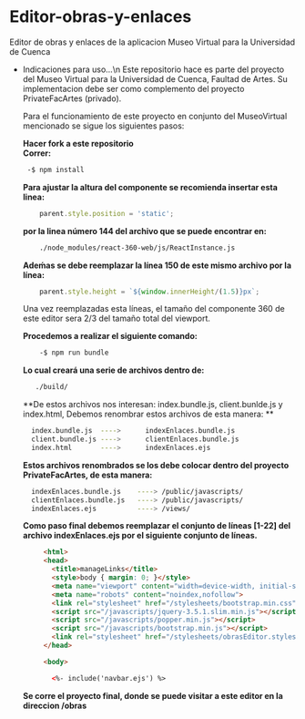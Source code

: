 # Editor-obras-y-enlaces  
Editor de obras y enlaces de la aplicacion Museo Virtual para la Universidad de Cuenca

* Indicaciones para uso...\n
  Este repositorio hace es parte del proyecto del Museo Virtual para la Universidad de Cuenca, Faultad de Artes.
  Su implementacion debe ser como complemento del proyecto PrivateFacArtes (privado).
  
  Para el funcionamiento de este proyecto en conjunto del MuseoVirtual mencionado se sigue los siguientes pasos:
  
  **Hacer fork a este repositorio**  
  **Correr:**  
    ```bash
     -$ npm install
    ```
  **Para ajustar la altura del componente se recomienda insertar esta linea:**  
  ```javascript
      parent.style.position = 'static';  
  ```
  **por la linea número 144 del archivo que se puede encontrar en:**  
  ```bash
      ./node_modules/react-360-web/js/ReactInstance.js  
  ```
  **Adeḿas se debe reemplazar la línea 150 de este mismo archivo por la línea:**  
  ```javascript
      parent.style.height = `${window.innerHeight/(1.5)}px`;  
  ```
    Una vez reemplazadas esta líneas, el tamaño del componente 360 de este editor sera 2/3 del tamaño total del viewport.  

  **Procedemos a realizar el siguiente comando:**  
  ```bash
      -$ npm run bundle  
  ```
    **Lo cual creará una serie de archivos dentro de:**  
   ```bash
      ./build/  
   ```
    **De estos archivos nos interesan: index.bundle.js, client.bunlde.js y index.html, Debemos renombrar estos archivos de esta manera: **  
    ```bash
      index.bundle.js  ---->      indexEnlaces.bundle.js  
      client.bundle.js ---->      clientEnlaces.bundle.js  
      index.html       ---->      indexEnlaces.ejs  
    ```
    **Estos archivos renombrados se los debe colocar dentro del proyecto PrivateFacArtes, de esta manera:**  
    ```bash
      indexEnlaces.bundle.js    ----> /public/javascripts/  
      clientEnlaces.bundle.js   ----> /public/javascripts/  
      indexEnlaces.ejs          ----> /views/  
    ```
    **Como paso final debemos reemplazar el conjunto de líneas [1-22] del archivo indexEnlaces.ejs por el siguiente conjunto de líneas.**  
    ```html
         <html>
         <head>
           <title>manageLinks</title>
           <style>body { margin: 0; }</style>
           <meta name="viewport" content="width=device-width, initial-scale=1, user-scalable=no">
           <meta name="robots" content="noindex,nofollow">
           <link rel="stylesheet" href="/stylesheets/bootstrap.min.css"/>
           <script src="/javascripts/jquery-3.5.1.slim.min.js"></script>
           <script src="/javascripts/popper.min.js"></script>
           <script src="/javascripts/bootstrap.min.js"></script>
           <link rel="stylesheet" href="/stylesheets/obrasEditor.styles.css"/>
         </head>

         <body>

           <%- include('navbar.ejs') %>
    ```
    
    **Se corre el proyecto final, donde se puede visitar a este editor en la direccion /obras**  
